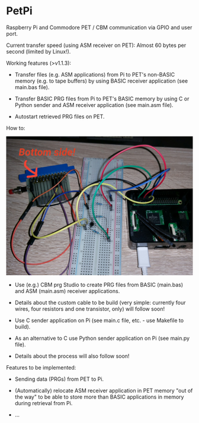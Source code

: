 # PetPi
Raspberry Pi and Commodore PET / CBM communication via GPIO and user port.

Current transfer speed (using ASM receiver on PET): Almost 60 bytes per second (limited by Linux!).

Working features (>v1.1.3):

- Transfer files (e.g. ASM applications) from Pi to PET's non-BASIC memory (e.g. to tape buffers) by using BASIC receiver application (see main.bas file).

- Transfer BASIC PRG files from Pi to PET's BASIC memory by using C or Python sender and ASM receiver application (see main.asm file).

- Autostart retrieved PRG files on PET.

How to:

![Photo of PetPi custom connection between Pi and PET](https://raw.githubusercontent.com/RhinoDevel/PetPi/master/howto.jpg)

- Use (e.g.) CBM prg Studio to create PRG files from BASIC (main.bas) and ASM (main.asm) receiver applications.

- Details about the custom cable to be build (very simple: currently four wires, four resistors and one transistor, only) will follow soon!

- Use C sender application on Pi (see main.c file, etc. - use Makefile to build).

- As an alternative to C use Python sender application on Pi (see main.py file).

- Details about the process will also follow soon!

Features to be implemented:

- Sending data (PRGs) from PET to Pi.

- (Automatically) relocate ASM receiver application in PET memory "out of the way" to be able to store more than BASIC applications in memory during retrieval from Pi.

- ...

